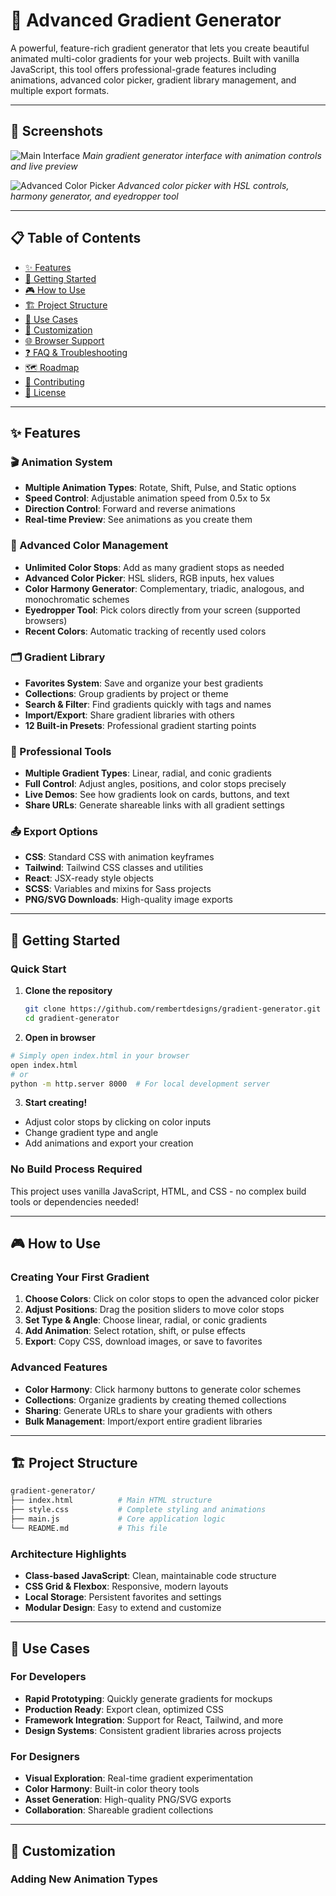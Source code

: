 # 🎨 Advanced Gradient Generator

A powerful, feature-rich gradient generator that lets you create beautiful animated multi-color gradients for your web projects. Built with vanilla JavaScript, this tool offers professional-grade features including animations, advanced color picker, gradient library management, and multiple export 
formats.

---

## 📸 Screenshots

![Main Interface](https://via.placeholder.com/800x500/667eea/ffffff?text=Gradient+Generator+Interface)
*Main gradient generator interface with animation controls and live preview*

![Advanced Color Picker](https://via.placeholder.com/600x400/764ba2/ffffff?text=Advanced+Color+Picker)
*Advanced color picker with HSL controls, harmony generator, and eyedropper tool*

---

## 📋 Table of Contents

- [✨ Features](#-features)
- [🚀 Getting Started](#-getting-started)
- [🎮 How to Use](#-how-to-use)
- [🏗️ Project Structure](#️-project-structure)
- [🎯 Use Cases](#-use-cases)
- [🔧 Customization](#-customization)
- [🌐 Browser Support](#-browser-support)
- [❓ FAQ & Troubleshooting](#-faq--troubleshooting)
- [🗺️ Roadmap](#️-roadmap)
- [🤝 Contributing](#-contributing)
- [📜 License](#-license)

---

## ✨ Features

### 🎬 Animation System
- **Multiple Animation Types**: Rotate, Shift, Pulse, and Static options
- **Speed Control**: Adjustable animation speed from 0.5x to 5x
- **Direction Control**: Forward and reverse animations
- **Real-time Preview**: See animations as you create them

### 🎨 Advanced Color Management
- **Unlimited Color Stops**: Add as many gradient stops as needed
- **Advanced Color Picker**: HSL sliders, RGB inputs, hex values
- **Color Harmony Generator**: Complementary, triadic, analogous, and monochromatic schemes
- **Eyedropper Tool**: Pick colors directly from your screen (supported browsers)
- **Recent Colors**: Automatic tracking of recently used colors

### 🗂️ Gradient Library
- **Favorites System**: Save and organize your best gradients
- **Collections**: Group gradients by project or theme
- **Search & Filter**: Find gradients quickly with tags and names
- **Import/Export**: Share gradient libraries with others
- **12 Built-in Presets**: Professional gradient starting points

### 🔧 Professional Tools
- **Multiple Gradient Types**: Linear, radial, and conic gradients
- **Full Control**: Adjust angles, positions, and color stops precisely
- **Live Demos**: See how gradients look on cards, buttons, and text
- **Share URLs**: Generate shareable links with all gradient settings

### 📤 Export Options
- **CSS**: Standard CSS with animation keyframes
- **Tailwind**: Tailwind CSS classes and utilities
- **React**: JSX-ready style objects
- **SCSS**: Variables and mixins for Sass projects
- **PNG/SVG Downloads**: High-quality image exports

---

## 🚀 Getting Started

### Quick Start
1. **Clone the repository**
   ```bash
   git clone https://github.com/rembertdesigns/gradient-generator.git
   cd gradient-generator
   ```
2. **Open in browser**
```bash
# Simply open index.html in your browser
open index.html
# or
python -m http.server 8000  # For local development server
```
3. **Start creating!**
- Adjust color stops by clicking on color inputs
- Change gradient type and angle
- Add animations and export your creation

### No Build Process Required
This project uses vanilla JavaScript, HTML, and CSS - no complex build tools or dependencies needed!

---

## 🎮 How to Use

### Creating Your First Gradient
1. **Choose Colors**: Click on color stops to open the advanced color picker
2. **Adjust Positions**: Drag the position sliders to move color stops
3. **Set Type & Angle**: Choose linear, radial, or conic gradients
4. **Add Animation**: Select rotation, shift, or pulse effects
5. **Export**: Copy CSS, download images, or save to favorites

### Advanced Features
- **Color Harmony**: Click harmony buttons to generate color schemes
- **Collections**: Organize gradients by creating themed collections
- **Sharing**: Generate URLs to share your gradients with others
- **Bulk Management**: Import/export entire gradient libraries

---

## 🏗️ Project Structure
```bash
gradient-generator/
├── index.html          # Main HTML structure
├── style.css           # Complete styling and animations
├── main.js             # Core application logic
└── README.md           # This file
```
### Architecture Highlights
- **Class-based JavaScript**: Clean, maintainable code structure
- **CSS Grid & Flexbox**: Responsive, modern layouts
- **Local Storage**: Persistent favorites and settings
- **Modular Design**: Easy to extend and customize

---

## 🎯 Use Cases

### For Developers
- **Rapid Prototyping**: Quickly generate gradients for mockups
- **Production Ready**: Export clean, optimized CSS
- **Framework Integration**: Support for React, Tailwind, and more
- **Design Systems**: Consistent gradient libraries across projects

### For Designers
- **Visual Exploration**: Real-time gradient experimentation
- **Color Harmony**: Built-in color theory tools
- **Asset Generation**: High-quality PNG/SVG exports
- **Collaboration**: Shareable gradient collections

---

## 🔧 Customization

### Adding New Animation Types
